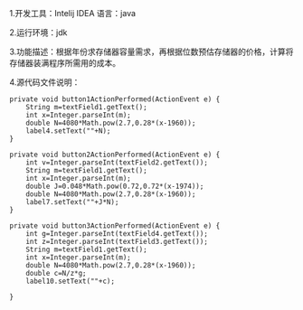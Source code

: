 1.开发工具：Intelij IDEA
  语言：java

2.运行环境：jdk

3.功能描述：根据年份求存储器容量需求，再根据位数预估存储器的价格，计算将存储器装满程序所需用的成本。

4.源代码文件说明： 

    private void button1ActionPerformed(ActionEvent e) {
        String m=textField1.getText();
        int x=Integer.parseInt(m);
        double N=4080*Math.pow(2.7,0.28*(x-1960));
        label4.setText(""+N);
    }

    private void button2ActionPerformed(ActionEvent e) {
        int v=Integer.parseInt(textField2.getText());
        String m=textField1.getText();
        int x=Integer.parseInt(m);
        double J=0.048*Math.pow(0.72,0.72*(x-1974));
        double N=4080*Math.pow(2.7,0.28*(x-1960));
        label7.setText(""+J*N);
    }

    private void button3ActionPerformed(ActionEvent e) {
        int g=Integer.parseInt(textField4.getText());
        int z=Integer.parseInt(textField3.getText());
        String m=textField1.getText();
        int x=Integer.parseInt(m);
        double N=4080*Math.pow(2.7,0.28*(x-1960));
        double c=N/z*g;
        label10.setText(""+c);

    }